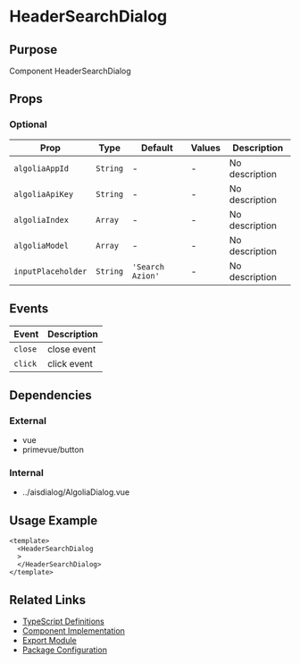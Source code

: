 # HeaderSearchDialog

## Purpose

Component HeaderSearchDialog

## Props

### Optional
| Prop | Type | Default | Values | Description |
|------|------|---------|--------|-------------|
| `algoliaAppId` | `String` | - | - | No description |
| `algoliaApiKey` | `String` | - | - | No description |
| `algoliaIndex` | `Array` | - | - | No description |
| `algoliaModel` | `Array` | - | - | No description |
| `inputPlaceholder` | `String` | `'Search Azion'` | - | No description |

## Events

| Event | Description |
|-------|-------------|
| `close` | close event |
| `click` | click event |

## Dependencies

### External
- vue
- primevue/button

### Internal
- ../aisdialog/AlgoliaDialog.vue

## Usage Example

```vue
<template>
  <HeaderSearchDialog
  >
  </HeaderSearchDialog>
</template>
```

## Related Links

- [TypeScript Definitions](./HeaderSearchDialog.d.ts)
- [Component Implementation](./HeaderSearchDialog.vue)
- [Export Module](./headersearchdialog.js)
- [Package Configuration](./package.json)
